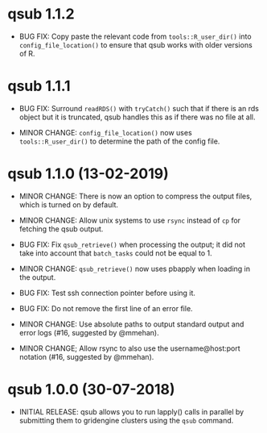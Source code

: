# qsub 1.1.2

* BUG FIX: Copy paste the relevant code from `tools::R_user_dir()` into `config_file_location()` to ensure
  that qsub works with older versions of R.

# qsub 1.1.1

* BUG FIX: Surround `readRDS()` with `tryCatch()` such that if there is an rds object but it is
  truncated, qsub handles this as if there was no file at all.
  
* MINOR CHANGE: `config_file_location()` now uses `tools::R_user_dir()` to determine the path of the config file.

# qsub 1.1.0 (13-02-2019)

* MINOR CHANGE: There is now an option to compress the output files, which is turned
  on by default. 
  
* MINOR CHANGE: Allow unix systems to use `rsync` instead of `cp` for fetching the qsub output.

* BUG FIX: Fix `qsub_retrieve()` when processing the output; it did not take into account that
  `batch_tasks` could not be equal to 1.
  
* MINOR CHANGE: `qsub_retrieve()` now uses pbapply when loading in the output.

* BUG FIX: Test ssh connection pointer before using it.

* BUG FIX: Do not remove the first line of an error file.

* MINOR CHANGE: Use absolute paths to output standard output and error logs (#16, suggested by @mmehan).

* MINOR CHANGE; Allow rsync to also use the username@host:port notation (#16, suggested by @mmehan).

# qsub 1.0.0 (30-07-2018)

* INITIAL RELEASE: qsub allows you to run lapply() calls in parallel by submitting 
  them to gridengine clusters using the `qsub` command.
